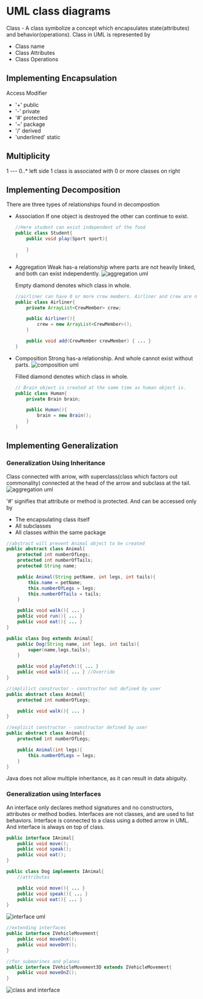 # UML class diagrams

Class - A class symbolize a concept which encapsulates state(attributes) and behavior(operations).
Class in UML is represented by

* Class name
* Class Attributes
* Class Operations

## Implementing Encapsulation

Access Modifier

* '+'  public
* '-'  private
* '#'  protected
* '~'  package
* '/'  derived
* 'underlined' static

## Multiplicity

1 --- 0..* left side 1 class is associated with 0 or more classes on right

## Implementing Decomposition

There are three types of relationships found in decompostion

* Association
    If one object is destroyed the other can continue to exist.

    ```java
    //Here student can exist independent of the food
    public class Student{
        public void play(Sport sport){

        }
    }
    ```

* Aggregation
    Weak has-a relationship where parts are not heavily linked, and both can exist independently.
    ![aggregation uml ](../../res/2-module/aggregation-uml.png )

    Empty diamond denotes which class in whole.

    ```java
    //airliner can have 0 or more crew members. Airliner and crew are not heavily linked and can exist both without another.
    public class Airliner{
        private ArrayList<CrewMember> crew;

        public Airliner(){
            crew = new ArrayList<CrewMember>();
        }

        public void add(CrewMember crewMember) { ... }
    }
    ```

* Composition
    Strong has-a relationship. And whole cannot exist without parts.
    ![composition uml ](../../res/2-module/composition-uml.png )

    Filled diamond denotes which class in whole.

    ```java
    // Brain object is created at the same time as human object is.
    public class Human{
        private Brain brain;

        public Human(){
            brain = new Brain();
        }
    }
    ```

## Implementing Generalization

### Generalization Using Inheritance

Class connected with arrow, with superclass(class which factors out commonality) connected at the head of the arrow and subclass at the tail.
![aggregation uml ](../../res/2-module/generalization-inheritance.png )

'#' signifies that attribute or method is protected. And can be accessed only by

* The encapsulating class itself
* All subclasses
* All classes within the same package

```java
//abstract will prevent Animal object to be created
public abstract class Animal{
    protected int numberOfLegs;
    protected int numberOfTails;
    protected String name;

    public Animal(String petName, int legs, int tails){
        this.name = petName;
        this.numberOfLegs = legs;
        this.numberOfTails = tails;
    }

    public void walk(){ ... }
    public void run(){ ... }
    public void eat(){ ... }
}

public class Dog extends Animal{
    public Dog(String name, int legs, int tails){
        super(name,legs,tails);
    }

    public void playFetch(){ ... }
    public void walk(){ ... } //Override
}

//implilict constructor - constructor not defined by user
public abstract class Animal{
    protected int numberOfLegs;

    public void walk(){ ... }
}

//explicit constructor - constructor defined by user
public abstract class Animal{
    protected int numberOfLegs;

    public Animal(int legs){
        this.numberOfLegs = legs;
    }
}
```

Java does not allow multiple inheritance, as it can result in data abiguity.

### Generalization using Interfaces

An interface only declares method signatures and no constructors, attributes or method bodies.
Interfaces are not classes, and are used to list behaviors.
Interface is connected to a class using a dotted arrow in UML. And interface is always on top of class.

```java
public interface IAnimal{
    public void move();
    public void speak();
    public void eat();
}

public class Dog implements IAnimal{
    //attributes

    public void move(){ ... }
    public void speak(){ ... }
    public void eat(){ ... }
}
```

![interface uml ](../../res/2-module/interface-uml.png )

```java
//extending interfaces
public interface IVehicleMovement{
    public void moveOnX();
    public void moveOnY();
}

//for submarines and planes
public interface IVehicleMovement3D extends IVehicleMovement{
    public void moveOnZ();
}
```

![class and interface ](../../res/2-module/class&interface.png )
